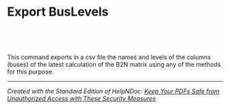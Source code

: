 # Export BusLevels

&nbsp;

&nbsp;

This command exports in a csv file the names and levels of the columns (buses) of the latest calculation of the B2N matrix using any of the methods for this purpose.

***
_Created with the Standard Edition of HelpNDoc: [Keep Your PDFs Safe from Unauthorized Access with These Security Measures](<https://www.helpndoc.com/step-by-step-guides/how-to-generate-an-encrypted-password-protected-pdf-document/>)_
